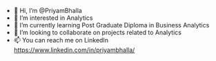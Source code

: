 - 👋 Hi, I’m @PriyamBhalla
- 👀 I’m interested in Analytics
- 🌱 I’m currently learning Post Graduate Diploma in Business Analytics
- 💞️ I’m looking to collaborate on projects related to Analytics
- 📫 You can reach me on LinkedIn https://www.linkedin.com/in/priyambhalla/

<!---
PriyamBhalla/PriyamBhalla is a ✨ special ✨ repository because its `README.md` (this file) appears on your GitHub profile.
You can click the Preview link to take a look at your changes.
--->
